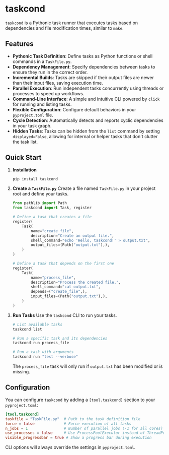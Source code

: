 # taskcond

`taskcond` is a Pythonic task runner that executes tasks based on dependencies and file modification times, similar to `make`.

## Features

- **Pythonic Task Definition**: Define tasks as Python functions or shell commands in a `TaskFile.py`.
- **Dependency Management**: Specify dependencies between tasks to ensure they run in the correct order.
- **Incremental Builds**: Tasks are skipped if their output files are newer than their input files, saving execution time.
- **Parallel Execution**: Run independent tasks concurrently using threads or processes to speed up workflows.
- **Command-Line Interface**: A simple and intuitive CLI powered by `click` for running and listing tasks.
- **Flexible Configuration**: Configure default behaviors in your `pyproject.toml` file.
- **Cycle Detection**: Automatically detects and reports cyclic dependencies in your task graph.
- **Hidden Tasks**: Tasks can be hidden from the `list` command by setting `displayed=False`, allowing for internal or helper tasks that don't clutter the task list.

## Quick Start

1.  **Installation**
    ```bash
    pip install taskcond
    ```

2.  **Create a `TaskFile.py`**
    Create a file named `TaskFile.py` in your project root and define your tasks.

    ```python
    from pathlib import Path
    from taskcond import Task, register

    # Define a task that creates a file
    register(
        Task(
            name="create_file",
            description="Create an output file.",
            shell_command="echo 'Hello, taskcond!' > output.txt",
            output_files=(Path("output.txt"),),
        )
    )

    # Define a task that depends on the first one
    register(
        Task(
            name="process_file",
            description="Process the created file.",
            shell_command="cat output.txt",
            depends=("create_file",),
            input_files=(Path("output.txt"),),
        )
    )
    ```

3.  **Run Tasks**
    Use the `taskcond` CLI to run your tasks.

    ```bash
    # List available tasks
    taskcond list

    # Run a specific task and its dependencies
    taskcond run process_file

    # Run a task with arguments
    taskcond run "test --verbose"
    ```

    The `process_file` task will only run if `output.txt` has been modified or is missing.

## Configuration

You can configure `taskcond` by adding a `[tool.taskcond]` section to your `pyproject.toml`:

```toml
[tool.taskcond]
taskfile = "TaskFile.py"  # Path to the task definition file
force = false             # Force execution of all tasks
n_jobs = 1                # Number of parallel jobs (-1 for all cores)
use_processes = false     # Use ProcessPoolExecutor instead of ThreadPoolExecutor
visible_progressbar = true # Show a progress bar during execution
```

CLI options will always override the settings in `pyproject.toml`.

